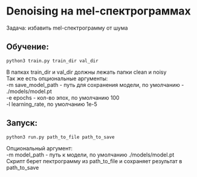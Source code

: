 # Denoising на mel-спектрограммах
Задача: избавить mel-спектрограмму от шума  
## Обучение:  
```
python3 train.py train_dir val_dir
```
В папках train_dir и val_dir должны лежать папки clean и noisy  
Так же есть опциональные аргументы:  
-m save_model_path - путь для сохранения модели, по умолчанию - ./models/model.pt  
-e epochs - кол-во эпох, по умолчанию 100   
-l learning_rate, по умолчанию 1e-5  
## Запуск:  
```
python3 run.py path_to_file path_to_save
```
Опциональный аргумент:  
-m model_path - путь к модели, по умолчанию ./models/model.pt  
Скрипт берет пектрограмму из path_to_file и сохраняет результат в path_to_save